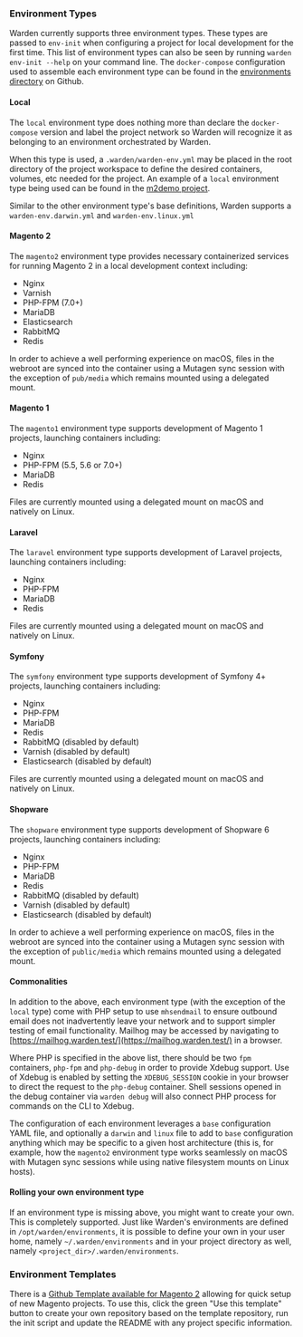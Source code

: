 ### Environment Types

Warden currently supports three environment types. These types are passed to `env-init` when configuring a project for local development for the first time. This list of environment types can also be seen by running `warden env-init --help` on your command line. The `docker-compose` configuration used to assemble each environment type can be found in the [environments directory](https://github.com/davidalger/warden/tree/master/environments) on Github.

#### Local

The `local` environment type does nothing more than declare the `docker-compose` version and label the project network so Warden will recognize it as belonging to an environment orchestrated by Warden.

When this type is used, a `.warden/warden-env.yml` may be placed in the root directory of the project workspace to define the desired containers, volumes, etc needed for the project. An example of a `local` environment type being used can be found in the [m2demo project](https://github.com/davidalger/m2demo).

Similar to the other environment type's base definitions, Warden supports a `warden-env.darwin.yml` and `warden-env.linux.yml`

#### Magento 2

The `magento2` environment type provides necessary containerized services for running Magento 2 in a local development context including:

* Nginx
* Varnish
* PHP-FPM (7.0+)
* MariaDB
* Elasticsearch
* RabbitMQ
* Redis

In order to achieve a well performing experience on macOS, files in the webroot are synced into the container using a Mutagen sync session with the exception of `pub/media` which remains mounted using a delegated mount.

#### Magento 1

The `magento1` environment type supports development of Magento 1 projects, launching containers including:

* Nginx
* PHP-FPM (5.5, 5.6 or 7.0+)
* MariaDB
* Redis

Files are currently mounted using a delegated mount on macOS and natively on Linux.

#### Laravel

The `laravel` environment type supports development of Laravel projects, launching containers including:

* Nginx
* PHP-FPM
* MariaDB
* Redis

Files are currently mounted using a delegated mount on macOS and natively on Linux.

#### Symfony

The `symfony` environment type supports development of Symfony 4+ projects, launching containers including:

* Nginx
* PHP-FPM
* MariaDB
* Redis
* RabbitMQ (disabled by default)
* Varnish (disabled by default)
* Elasticsearch (disabled by default)

Files are currently mounted using a delegated mount on macOS and natively on Linux.

#### Shopware

The `shopware` environment type supports development of Shopware 6 projects, launching containers including:

* Nginx
* PHP-FPM
* MariaDB
* Redis
* RabbitMQ (disabled by default)
* Varnish (disabled by default)
* Elasticsearch (disabled by default)

In order to achieve a well performing experience on macOS, files in the webroot are synced into the container using a Mutagen sync session with the exception of `public/media` which remains mounted using a delegated mount.

#### Commonalities

In addition to the above, each environment type (with the exception of the `local` type) come with PHP setup to use `mhsendmail` to ensure outbound email does not inadvertently leave your network and to support simpler testing of email functionality. Mailhog may be accessed by navigating to [https://mailhog.warden.test/](https://mailhog.warden.test/) in a browser.

Where PHP is specified in the above list, there should be two `fpm` containers, `php-fpm` and `php-debug` in order to provide Xdebug support. Use of Xdebug is enabled by setting the `XDEBUG_SESSION` cookie in your browser to direct the request to the `php-debug` container. Shell sessions opened in the debug container via `warden debug` will also connect PHP process for commands on the CLI to Xdebug.

The configuration of each environment leverages a `base` configuration YAML file, and optionally a `darwin` and `linux` file to add to `base` configuration anything which may be specific to a given host architecture (this is, for example, how the `magento2` environment type works seamlessly on macOS with Mutagen sync sessions while using native filesystem mounts on Linux hosts).

#### Rolling your own environment type

If an environment type is missing above, you might want to create your own. This is completely supported. Just like Warden's environments are defined in `/opt/warden/environments`, it is possible to define your own in your user home, namely `~/.warden/environments` and in your project directory as well, namely `<project_dir>/.warden/environments`.

### Environment Templates

There is a [Github Template available for Magento 2](https://github.com/davidalger/warden-env-magento2) allowing for quick setup of new Magento projects. To use this, click the green "Use this template" button to create your own repository based on the template repository, run the init script and update the README with any project specific information.
